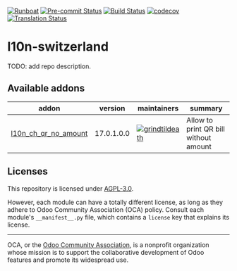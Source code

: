 
[![Runboat](https://img.shields.io/badge/runboat-Try%20me-875A7B.png)](https://runboat.odoo-community.org/builds?repo=OCA/l10n-switzerland&target_branch=17.0)
[![Pre-commit Status](https://github.com/OCA/l10n-switzerland/actions/workflows/pre-commit.yml/badge.svg?branch=17.0)](https://github.com/OCA/l10n-switzerland/actions/workflows/pre-commit.yml?query=branch%3A17.0)
[![Build Status](https://github.com/OCA/l10n-switzerland/actions/workflows/test.yml/badge.svg?branch=17.0)](https://github.com/OCA/l10n-switzerland/actions/workflows/test.yml?query=branch%3A17.0)
[![codecov](https://codecov.io/gh/OCA/l10n-switzerland/branch/17.0/graph/badge.svg)](https://codecov.io/gh/OCA/l10n-switzerland)
[![Translation Status](https://translation.odoo-community.org/widgets/l10n-switzerland-17-0/-/svg-badge.svg)](https://translation.odoo-community.org/engage/l10n-switzerland-17-0/?utm_source=widget)

<!-- /!\ do not modify above this line -->

# l10n-switzerland

TODO: add repo description.

<!-- /!\ do not modify below this line -->

<!-- prettier-ignore-start -->

[//]: # (addons)

Available addons
----------------
addon | version | maintainers | summary
--- | --- | --- | ---
[l10n_ch_qr_no_amount](l10n_ch_qr_no_amount/) | 17.0.1.0.0 | [![grindtildeath](https://github.com/grindtildeath.png?size=30px)](https://github.com/grindtildeath) | Allow to print QR bill without amount

[//]: # (end addons)

<!-- prettier-ignore-end -->

## Licenses

This repository is licensed under [AGPL-3.0](LICENSE).

However, each module can have a totally different license, as long as they adhere to Odoo Community Association (OCA)
policy. Consult each module's `__manifest__.py` file, which contains a `license` key
that explains its license.

----
OCA, or the [Odoo Community Association](http://odoo-community.org/), is a nonprofit
organization whose mission is to support the collaborative development of Odoo features
and promote its widespread use.
